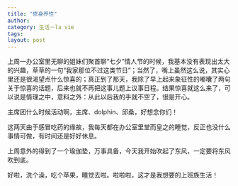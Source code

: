 ```yaml
---
title: "修身养性"
author:
category: 生活－la vie
tags: 
layout: post
---
```

上周一办公室里无聊的姐妹们聚首聊“七夕”情人节的时候，我基本没有表现出太大的兴趣，草草的一句“我家那位不过这类节日”；当然了，嘴上虽然这么说，其实心里还是很渴望点什么惊喜的；真正到了那天，我除了早上起来象征性的嘟囔了两句关于惊喜的话题，后来也就不再把这事儿题上议事日程。结果惊喜就这么来了，可以说是情理之中，意料之外：从此以后我的手就不空了，很是开心。

主席团什么时候活动啊，主席、dolphin、邱桑，好想念你们！

这两天由于感冒吃药的缘故，我每天都在办公室里堂而皇之的睡觉，反正也没什么事情可做，有时间还是好好休息。

上周意外的得到了一个瑜伽垫，万事具备，今天我开始吹起了东风，一定要将东风吹到底。

好啦，洗个澡，吃个苹果，睡觉去啦。啦啦啦，这才是我想要的上班族生活！


